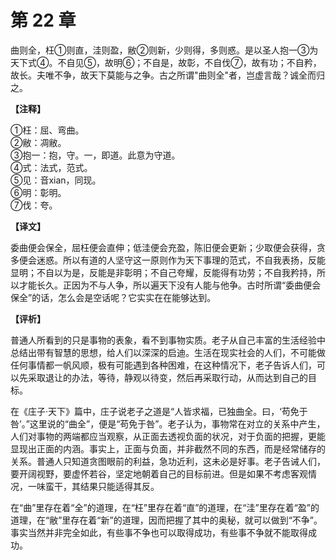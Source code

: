 # 第 22 章

曲则全，枉①则直，洼则盈，敝②则新，少则得，多则惑。是以圣人抱一③为天下式④。不自见⑤，故明⑥；不自是，故彰，不自伐⑦，故有功；不自矜，故长。夫唯不争，故天下莫能与之争。古之所谓"曲则全"者，岂虚言哉？诚全而归之。

**【注释】**

①枉：屈、弯曲。    
②敝：凋敝。    
③抱一：抱，守。一，即道。此意为守道。    
④式：法式，范式。    
⑤见：音xian，同现。    
⑥明：彰明。    
⑦伐：夸。

**【译文】**

委曲便会保全，屈枉便会直伸；低洼便会充盈，陈旧便会更新；少取便会获得，贪多便会迷惑。所以有道的人坚守这一原则作为天下事理的范式，不自我表扬，反能显明；不自以为是，反能是非彰明；不自己夸耀，反能得有功劳；不自我矜持，所以才能长久。正因为不与人争，所以遍天下没有人能与他争。古时所谓“委曲便会保全”的话，怎么会是空话呢？它实实在在能够达到。

**【评析】**

普通人所看到的只是事物的表象，看不到事物实质。老子从自己丰富的生活经验中总结出带有智慧的思想，给人们以深深的启迪。生活在现实社会的人们，不可能做任何事情都一帆风顺，极有可能遇到各种困难，在这种情况下，老子告诉人们，可以先采取退让的办法，等待，静观以待变，然后再采取行动，从而达到自己的目标。

在《庄子·天下》篇中，庄子说老子之道是“人皆求福，已独曲全。曰，‘苟免于咎’。”这里说的“曲全”，便是“苟免于咎”。老子认为，事物常在对立的关系中产生，人们对事物的两端都应当观察，从正面去透视负面的状况，对于负面的把握，更能显现出正面的内涵。事实上，正面与负面，并非截然不同的东西，而是经常储存的关系。普通人只知道贪图眼前的利益，急功近利，这未必是好事。老子告诫人们，要开阔视野，要虚怀若谷，坚定地朝着自己的目标前进。但是如果不考虑客观情况，一味蛮干，其结果只能适得其反。

在“曲”里存在着“全”的道理，在“枉”里存在着“直”的道理，在“洼”里存在着“盈”的道理，在“敝”里存在着“新”的道理，因而把握了其中的奥秘，就可以做到“不争”。事实当然并非完全如此，有些事不争也可以取得成功，有些事不争就不能取得成功。
